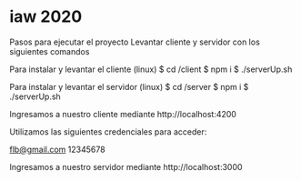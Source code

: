 # iaw 2020

Pasos para ejecutar el proyecto
Levantar cliente y servidor con los siguientes comandos 

Para instalar y levantar el cliente (linux)
$ cd /client
$ npm i
$ ./serverUp.sh

Para instalar y levantar el servidor (linux)
$ cd /server
$ npm i
$ ./serverUp.sh

Ingresamos a nuestro cliente mediante http://localhost:4200

Utilizamos las siguientes credenciales para acceder:

flb@gmail.com
12345678

Ingresamos a nuestro servidor mediante http://localhost:3000
